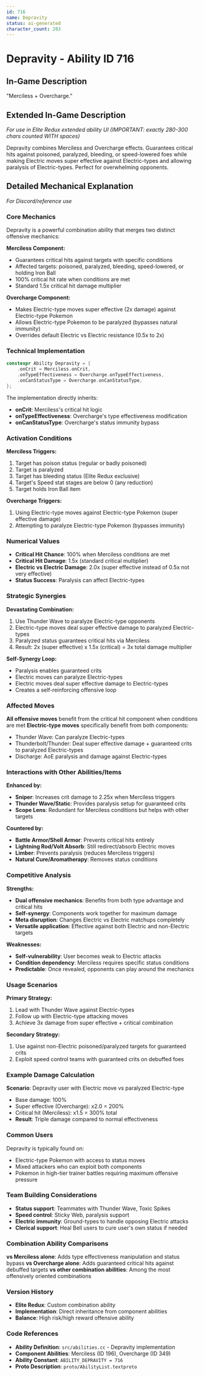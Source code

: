 ```yaml
---
id: 716
name: Depravity
status: ai-generated
character_count: 283
---
```


# Depravity - Ability ID 716

## In-Game Description
"Merciless + Overcharge."

## Extended In-Game Description
*For use in Elite Redux extended ability UI (IMPORTANT: exactly 280-300 chars counted WITH spaces)*

Depravity combines Merciless and Overcharge effects. Guarantees critical hits against poisoned, paralyzed, bleeding, or speed-lowered foes while making Electric moves super effective against Electric-types and allowing paralysis of Electric-types. Perfect for overwhelming opponents.

## Detailed Mechanical Explanation
*For Discord/reference use*

### Core Mechanics
Depravity is a powerful combination ability that merges two distinct offensive mechanics:

**Merciless Component:**
- Guarantees critical hits against targets with specific conditions
- Affected targets: poisoned, paralyzed, bleeding, speed-lowered, or holding Iron Ball
- 100% critical hit rate when conditions are met
- Standard 1.5x critical hit damage multiplier

**Overcharge Component:**
- Makes Electric-type moves super effective (2x damage) against Electric-type Pokemon
- Allows Electric-type Pokemon to be paralyzed (bypasses natural immunity)
- Overrides default Electric vs Electric resistance (0.5x to 2x)

### Technical Implementation
```cpp
constexpr Ability Depravity = {
    .onCrit = Merciless.onCrit,
    .onTypeEffectiveness = Overcharge.onTypeEffectiveness,
    .onCanStatusType = Overcharge.onCanStatusType,
};
```

The implementation directly inherits:
- **onCrit**: Merciless's critical hit logic
- **onTypeEffectiveness**: Overcharge's type effectiveness modification
- **onCanStatusType**: Overcharge's status immunity bypass

### Activation Conditions

**Merciless Triggers:**
1. Target has poison status (regular or badly poisoned)
2. Target is paralyzed
3. Target has bleeding status (Elite Redux exclusive)
4. Target's Speed stat stages are below 0 (any reduction)
5. Target holds Iron Ball item

**Overcharge Triggers:**
1. Using Electric-type moves against Electric-type Pokemon (super effective damage)
2. Attempting to paralyze Electric-type Pokemon (bypasses immunity)

### Numerical Values
- **Critical Hit Chance**: 100% when Merciless conditions are met
- **Critical Hit Damage**: 1.5x (standard critical multiplier)
- **Electric vs Electric Damage**: 2.0x (super effective instead of 0.5x not very effective)
- **Status Success**: Paralysis can affect Electric-types

### Strategic Synergies
**Devastating Combination:**
1. Use Thunder Wave to paralyze Electric-type opponents
2. Electric-type moves deal super effective damage to paralyzed Electric-types
3. Paralyzed status guarantees critical hits via Merciless
4. Result: 2x (super effective) x 1.5x (critical) = 3x total damage multiplier

**Self-Synergy Loop:**
- Paralysis enables guaranteed crits
- Electric moves can paralyze Electric-types
- Electric moves deal super effective damage to Electric-types
- Creates a self-reinforcing offensive loop

### Affected Moves
**All offensive moves** benefit from the critical hit component when conditions are met
**Electric-type moves** specifically benefit from both components:
- Thunder Wave: Can paralyze Electric-types
- Thunderbolt/Thunder: Deal super effective damage + guaranteed crits to paralyzed Electric-types
- Discharge: AoE paralysis and damage against Electric-types

### Interactions with Other Abilities/Items

**Enhanced by:**
- **Sniper**: Increases crit damage to 2.25x when Merciless triggers
- **Thunder Wave/Static**: Provides paralysis setup for guaranteed crits
- **Scope Lens**: Redundant for Merciless conditions but helps with other targets

**Countered by:**
- **Battle Armor/Shell Armor**: Prevents critical hits entirely
- **Lightning Rod/Volt Absorb**: Still redirect/absorb Electric moves
- **Limber**: Prevents paralysis (reduces Merciless triggers)
- **Natural Cure/Aromatherapy**: Removes status conditions

### Competitive Analysis

**Strengths:**
- **Dual offensive mechanics**: Benefits from both type advantage and critical hits
- **Self-synergy**: Components work together for maximum damage
- **Meta disruption**: Changes Electric vs Electric matchups completely
- **Versatile application**: Effective against both Electric and non-Electric targets

**Weaknesses:**
- **Self-vulnerability**: User becomes weak to Electric attacks
- **Condition dependency**: Merciless requires specific status conditions
- **Predictable**: Once revealed, opponents can play around the mechanics

### Usage Scenarios

**Primary Strategy:**
1. Lead with Thunder Wave against Electric-types
2. Follow up with Electric-type attacking moves
3. Achieve 3x damage from super effective + critical combination

**Secondary Strategy:**
1. Use against non-Electric poisoned/paralyzed targets for guaranteed crits
2. Exploit speed control teams with guaranteed crits on debuffed foes

### Example Damage Calculation
**Scenario**: Depravity user with Electric move vs paralyzed Electric-type
- Base damage: 100%
- Super effective (Overcharge): x2.0 = 200%
- Critical hit (Merciless): x1.5 = 300% total
- **Result**: Triple damage compared to normal effectiveness

### Common Users
Depravity is typically found on:
- Electric-type Pokemon with access to status moves
- Mixed attackers who can exploit both components
- Pokemon in high-tier trainer battles requiring maximum offensive pressure

### Team Building Considerations
- **Status support**: Teammates with Thunder Wave, Toxic Spikes
- **Speed control**: Sticky Web, paralysis support
- **Electric immunity**: Ground-types to handle opposing Electric attacks
- **Clerical support**: Heal Bell users to cure user's own status if needed

### Combination Ability Comparisons

**vs Merciless alone**: Adds type effectiveness manipulation and status bypass
**vs Overcharge alone**: Adds guaranteed critical hits against debuffed targets
**vs other combination abilities**: Among the most offensively oriented combinations

### Version History
- **Elite Redux**: Custom combination ability
- **Implementation**: Direct inheritance from component abilities
- **Balance**: High risk/high reward offensive ability

### Code References
- **Ability Definition**: `src/abilities.cc` - Depravity implementation
- **Component Abilities**: Merciless (ID 196), Overcharge (ID 349)
- **Ability Constant**: `ABILITY_DEPRAVITY = 716`
- **Proto Description**: `proto/AbilityList.textproto`